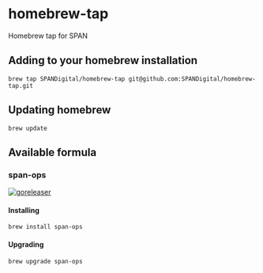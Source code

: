 # homebrew-tap
Homebrew tap for SPAN

## Adding to your homebrew installation

```brew tap SPANDigital/homebrew-tap git@github.com:SPANDigital/homebrew-tap.git```

## Updating homebrew

``brew update``

## Available formula

### span-ops

[![goreleaser](https://github.com/SPANDigital/span-ops/actions/workflows/release.yml/badge.svg)](https://github.com/SPANDigital/span-ops/actions/workflows/release.yml)

#### Installing

``brew install span-ops``

#### Upgrading

``brew upgrade span-ops``
